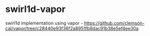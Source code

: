 # swirl1d-vapor
swirl1d implementation using vapor - https://github.com/clemson-cal/vapor/tree/c28440e93f36f2a8951fb8dac91b38e5ef4ee30a
